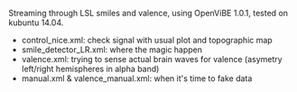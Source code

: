  
Streaming through LSL smiles and valence, using OpenViBE 1.0.1, tested on kubuntu 14.04.

* control_nice.xml: check signal with usual plot and topographic map
* smile_detector_LR.xml: where the magic happen
* valence.xml: trying to sense actual brain waves for valence (asymetry left/right hemispheres in alpha band)
* manual.xml & valence_manual.xml: when it's time to fake data